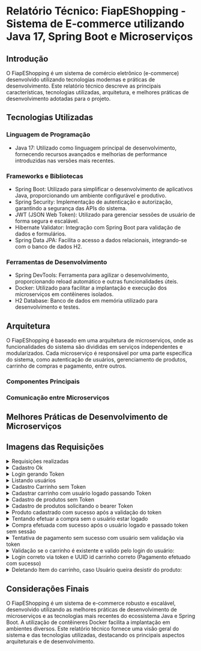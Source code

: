 # Relatório Técnico: FiapEShopping - Sistema de E-commerce utilizando Java 17, Spring Boot e Microserviços

## Introdução

O FiapEShopping é um sistema de comércio eletrônico (e-commerce) desenvolvido utilizando tecnologias modernas e práticas de desenvolvimento. Este relatório técnico descreve as principais características, tecnologias utilizadas, arquitetura, e melhores práticas de desenvolvimento adotadas para o projeto.

## Tecnologias Utilizadas

### Linguagem de Programação
- Java 17: Utilizado como linguagem principal de desenvolvimento, fornecendo recursos avançados e melhorias de performance introduzidas nas versões mais recentes.

### Frameworks e Bibliotecas
- Spring Boot: Utilizado para simplificar o desenvolvimento de aplicativos Java, proporcionando um ambiente configurável e produtivo.
- Spring Security: Implementação de autenticação e autorização, garantindo a segurança das APIs do sistema.
- JWT (JSON Web Token): Utilizado para gerenciar sessões de usuário de forma segura e escalável.
- Hibernate Validator: Integração com Spring Boot para validação de dados e formulários.
- Spring Data JPA: Facilita o acesso a dados relacionais, integrando-se com o banco de dados H2.

### Ferramentas de Desenvolvimento
- Spring DevTools: Ferramenta para agilizar o desenvolvimento, proporcionando reload automático e outras funcionalidades úteis.
- Docker: Utilizado para facilitar a implantação e execução dos microserviços em contêineres isolados.
- H2 Database: Banco de dados em memória utilizado para desenvolvimento e testes.

## Arquitetura

O FiapEShopping é baseado em uma arquitetura de microserviços, onde as funcionalidades do sistema são divididas em serviços independentes e modularizados. Cada microserviço é responsável por uma parte específica do sistema, como autenticação de usuários, gerenciamento de produtos, carrinho de compras e pagamento, entre outros. 
### Componentes Principais


### Comunicação entre Microserviços



## Melhores Práticas de Desenvolvimento de Microserviços

## Imagens das Requisições

<details>
<summary>Requisições realizadas</summary>

![requisicoes.jpeg](Images%2Frequisicoes.jpeg)
</details>

<details>
<summary> Cadastro Ok </summary>

![cadastro-ok.jpeg](Images%2Fcadastro-ok.jpeg)
</details>

<details>
<summary> Login gerando Token </summary>

![login-token.jpeg](Images%2Flogin-token.jpeg)
</details>

<details>
<summary> Listando usuários </summary>

![listando-usuario.jpeg](Images%2Flistando-usuario.jpeg)
</details>

<details>
<summary> Cadastro Carrinho sem Token </summary>

![cadastro-carrinho-sem-token.jpeg](Images%2Fcadastro-carrinho-sem-token.jpeg)
</details>

<details>
<summary> Cadastrar carrinho com usuário logado passando Token </summary>

![cadastro-carrinho-usuario-logado-passando-token.jpeg](Images%2Fcadastro-carrinho-usuario-logado-passando-token.jpeg)
</details>

<details>
<summary> Cadastro de produtos sem Token </summary>

![cadastro-produtos-sem-token.jpeg](Images%2Fcadastro-produtos-sem-token.jpeg)
</details>

<details>
<summary> Cadastro de produtos solicitando o bearer Token </summary>

![cadastro-produtos-solicitando-bearer-token.jpeg](Images%2Fcadastro-produtos-solicitando-bearer-token.jpeg)
</details>

<details>
<summary> Produto cadastrado com sucesso após a validação do token </summary>

![cadastro-produto-sucesso-validacao-token.jpeg](Images%2Fcadastro-produto-sucesso-validacao-token.jpeg)
</details>

<details>
<summary> Tentando efetuar a compra sem o usuário estar logado </summary>

![tentativa-efetuar-compra-sem-usuario-logado.jpeg](Images%2Ftentativa-efetuar-compra-sem-usuario-logado.jpeg)
</details>

<details>
<summary> Compra efetuada com sucesso após o usuário logado e passado token sem sessão </summary>

![compra-efetuada-usuario-logado-passando-token.jpeg](Images%2Fcompra-efetuada-usuario-logado-passando-token.jpeg)
</details>

<details>
<summary> Tentativa de pagamento sem sucesso com usuário sem validação via token </summary>

![tentativa-pagamento-sem-sucesso-usuario-sem-validacao-token.jpeg](Images%2Ftentativa-pagamento-sem-sucesso-usuario-sem-validacao-token.jpeg)
</details>

<details>
<summary> Validação se o carrinho é existente e valido pelo login do usuário: </summary>

![validacao-usuario-existente-e-valido-login-usuario.jpeg](Images%2Fvalidacao-usuario-existente-e-valido-login-usuario.jpeg)
</details>

<details>
<summary> Login correto via token e UUID id carrinho correto (Pagamento efetuado com sucesso)</summary>

![login-correto-token-UUID-id-carrinho-correto.jpeg](Images%2Flogin-correto-token-UUID-id-carrinho-correto.jpeg)
</details>

<details>
<summary> Deletando Item do carrinho, caso Usuário queira desistir do produto: </summary>

![deletando-item-carrinho-caso-usuario-desista-produto.jpeg](Images%2Fdeletando-item-carrinho-caso-usuario-desista-produto.jpeg)

> OBS:
> opção executada somente após validação de sessão token, ID  produto para retirar produto correto e ID do carrinho para validar que está tirando do carrinho correto:

![deletando-item-carrinho-caso-usuario-desista-produto-obs.jpeg](Images%2Fdeletando-item-carrinho-caso-usuario-desista-produto-obs.jpeg)
</details>

## Considerações Finais

O FiapEShopping é um sistema de e-commerce robusto e escalável, desenvolvido utilizando as melhores práticas de desenvolvimento de microserviços e as tecnologias mais recentes do ecossistema Java e Spring Boot. A utilização de contêineres Docker facilita a implantação  em ambientes diversos. Este relatório técnico fornece uma visão geral do sistema e das tecnologias utilizadas, destacando os principais aspectos arquiteturais e de desenvolvimento.
